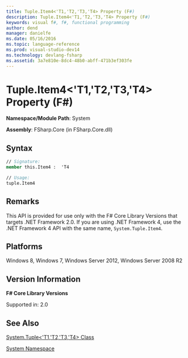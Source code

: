 ```yaml
---
title: Tuple.Item4<'T1,'T2,'T3,'T4> Property (F#)
description: Tuple.Item4<'T1,'T2,'T3,'T4> Property (F#)
keywords: visual f#, f#, functional programming
author: dend
manager: danielfe
ms.date: 05/16/2016
ms.topic: language-reference
ms.prod: visual-studio-dev14
ms.technology: devlang-fsharp
ms.assetid: 3a7e810e-8dc4-48b0-abff-471b3ef303fe 
---
```


# Tuple.Item4<'T1,'T2,'T3,'T4> Property (F#)

**Namespace/Module Path**: System

**Assembly**: FSharp.Core (in FSharp.Core.dll)


## Syntax

```fsharp
// Signature:
member this.Item4 :  'T4

// Usage:
tuple.Item4
```

## Remarks
This API is provided for use only with the F# Core Library Versions that targets .NET Framework 2.0. If you are using .NET Framework 4, use the .NET Framework 4 API with the same name, `System.Tuple.Item4`.


## Platforms
Windows 8, Windows 7, Windows Server 2012, Windows Server 2008 R2


## Version Information
**F# Core Library Versions**

Supported in: 2.0




## See Also
[System.Tuple&#60;'T1,'T2,'T3,'T4&#62; Class](System.Tuple%5B%27T1%2C%27T2%2C%27T3%2C%27T4%5D-Class-%5BFSharp%5D.md)

[System Namespace](System-Namespace-%5BFSharp%5D.md)

